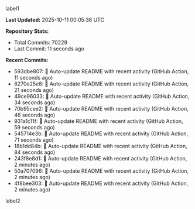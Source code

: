 
label1 
<!-- ACTIVITY_START -->
**Last Updated:** 2025-10-11 00:05:36 UTC

**Repository Stats:**
- Total Commits: 70229
- Last Commit: 11 seconds ago

**Recent Commits:**
- 593dbe807: 🤖 Auto-update README with recent activity (GitHub Action, 11 seconds ago)
- 8270e25e8: 🤖 Auto-update README with recent activity (GitHub Action, 21 seconds ago)
- 49ce96033: 🤖 Auto-update README with recent activity (GitHub Action, 34 seconds ago)
- 70b95cee2: 🤖 Auto-update README with recent activity (GitHub Action, 46 seconds ago)
- 931a1c11f: 🤖 Auto-update README with recent activity (GitHub Action, 59 seconds ago)
- 545714e3b: 🤖 Auto-update README with recent activity (GitHub Action, 71 seconds ago)
- 18b1dd84b: 🤖 Auto-update README with recent activity (GitHub Action, 84 seconds ago)
- 243f8e8d1: 🤖 Auto-update README with recent activity (GitHub Action, 2 minutes ago)
- 50a707096: 🤖 Auto-update README with recent activity (GitHub Action, 2 minutes ago)
- 4f8bee303: 🤖 Auto-update README with recent activity (GitHub Action, 2 minutes ago)
<!-- ACTIVITY_END -->

label2
